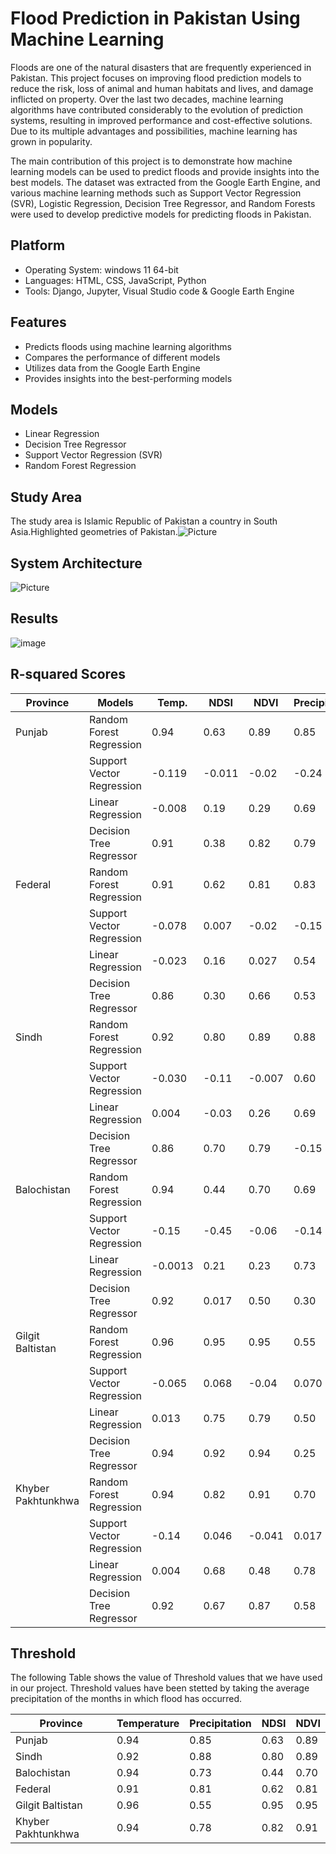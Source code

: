 # Flood Prediction in Pakistan Using Machine Learning

Floods are one of the natural disasters that are frequently experienced in Pakistan. This project focuses on improving flood prediction models to reduce the risk, loss of animal and human habitats and lives, and damage inflicted on property. Over the last two decades, machine learning algorithms have contributed considerably to the evolution of prediction systems, resulting in improved performance and cost-effective solutions. Due to its multiple advantages and possibilities, machine learning has grown in popularity.

The main contribution of this project is to demonstrate how machine learning models can be used to predict floods and provide insights into the best models. The dataset was extracted from the Google Earth Engine, and various machine learning methods such as Support Vector Regression (SVR), Logistic Regression, Decision Tree Regressor, and Random Forests were used to develop predictive models for predicting floods in Pakistan.

## Platform
- Operating System: windows 11 64-bit
- Languages: HTML, CSS, JavaScript, Python
- Tools: Django, Jupyter, Visual Studio code & Google Earth Engine


## Features

- Predicts floods using machine learning algorithms
- Compares the performance of different models
- Utilizes data from the Google Earth Engine
- Provides insights into the best-performing models

## Models
- Linear Regression
- Decision Tree Regressor
- Support Vector Regression (SVR)
- Random Forest Regression
## Study Area

The study area is Islamic Republic of Pakistan a country in South Asia.Highlighted geometries of Pakistan.![Picture](https://github.com/hamza100x/final-year-project-flood-prediction-pakistan-ml/assets/57902630/ef2b4ad2-2bab-46e9-8a42-7805f78984a8)


## System Architecture
![Picture](https://github.com/hamza100x/final-year-project-flood-prediction-pakistan-ml/assets/57902630/b078764d-8bbd-4ad3-b1dd-6da4fbab17d7)

## Results
![image](https://github.com/hamza100x/final-year-project-flood-prediction-pakistan-ml/assets/57902630/b7dd24cc-dfcd-4f48-9462-696dbd9aaad4)

## R-squared Scores


| Province           | Models                         | Temp. | NDSI | NDVI | Precipitation |
|--------------------|--------------------------------|-------|------|------|---------------|
| Punjab             | Random Forest Regression      | 0.94  | 0.63 | 0.89 | 0.85          |
|                    | Support Vector Regression     | -0.119| -0.011| -0.02| -0.24         |
|                    | Linear Regression             | -0.008| 0.19 | 0.29 | 0.69          |
|                    | Decision Tree Regressor       | 0.91  | 0.38 | 0.82 | 0.79          |
| Federal            | Random Forest Regression      | 0.91  | 0.62 | 0.81 | 0.83          |
|                    | Support Vector Regression     | -0.078| 0.007| -0.02| -0.15         |
|                    | Linear Regression             | -0.023| 0.16 | 0.027| 0.54          |
|                    | Decision Tree Regressor       | 0.86  | 0.30 | 0.66 | 0.53          |
| Sindh              | Random Forest Regression      | 0.92  | 0.80 | 0.89 | 0.88          |
|                    | Support Vector Regression     | -0.030| -0.11| -0.007| 0.60         |
|                    | Linear Regression             | 0.004 | -0.03| 0.26 | 0.69          |
|                    | Decision Tree Regressor       | 0.86  | 0.70 | 0.79 | -0.15         |
| Balochistan        | Random Forest Regression      | 0.94  | 0.44 | 0.70 | 0.69          |
|                    | Support Vector Regression     | -0.15 | -0.45| -0.06| -0.14         |
|                    | Linear Regression             | -0.0013| 0.21 | 0.23 | 0.73          |
|                    | Decision Tree Regressor       | 0.92  | 0.017| 0.50 | 0.30          |
| Gilgit Baltistan   | Random Forest Regression      | 0.96  | 0.95 | 0.95 | 0.55          |
|                    | Support Vector Regression     | -0.065| 0.068| -0.04| 0.070         |
|                    | Linear Regression             | 0.013 | 0.75 | 0.79 | 0.50          |
|                    | Decision Tree Regressor       | 0.94  | 0.92 | 0.94 | 0.25          |
| Khyber Pakhtunkhwa| Random Forest Regression      | 0.94  | 0.82 | 0.91 | 0.70          |
|                    | Support Vector Regression     | -0.14 | 0.046| -0.041| 0.017        |
|                    | Linear Regression             | 0.004 | 0.68 | 0.48 | 0.78          |
|                    | Decision Tree Regressor       | 0.92  | 0.67 | 0.87 | 0.58          |


## Threshold

The following Table shows the value of Threshold values that we have used in our project. Threshold values have been stetted by taking the average precipitation of the months in which flood has occurred.


Province | Temperature | Precipitation | NDSI | NDVI
--- | --- | --- | --- | ---
Punjab | 0.94 | 0.85 | 0.63 | 0.89
Sindh | 0.92 | 0.88 | 0.80 | 0.89
Balochistan | 0.94 | 0.73 | 0.44 | 0.70
Federal | 0.91 | 0.81 | 0.62 | 0.81
Gilgit Baltistan | 0.96 | 0.55 | 0.95 | 0.95
Khyber Pakhtunkhwa | 0.94 | 0.78 | 0.82 | 0.91


